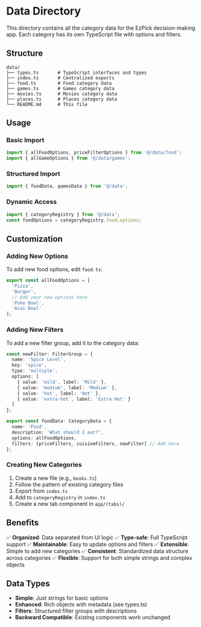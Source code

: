 # Data Directory

This directory contains all the category data for the EzPick decision-making app. Each category has its own TypeScript file with options and filters.

## Structure

```
data/
├── types.ts       # TypeScript interfaces and types
├── index.ts       # Centralized exports
├── food.ts        # Food category data
├── games.ts       # Games category data  
├── movies.ts      # Movies category data
├── places.ts      # Places category data
└── README.md      # This file
```

## Usage

### Basic Import
```typescript
import { allFoodOptions, priceFilterOptions } from '@/data/food';
import { allGameOptions } from '@/data/games';
```

### Structured Import
```typescript
import { foodData, gamesData } from '@/data';
```

### Dynamic Access
```typescript
import { categoryRegistry } from '@/data';
const foodOptions = categoryRegistry.food.options;
```

## Customization

### Adding New Options
To add new food options, edit `food.ts`:
```typescript
export const allFoodOptions = [
  'Pizza',
  'Burger',
  // Add your new options here
  'Poke Bowl',
  'Acai Bowl'
];
```

### Adding New Filters
To add a new filter group, add it to the category data:
```typescript
const newFilter: FilterGroup = {
  name: 'Spice Level',
  key: 'spice',
  type: 'multiple',
  options: [
    { value: 'mild', label: 'Mild' },
    { value: 'medium', label: 'Medium' },
    { value: 'hot', label: 'Hot' },
    { value: 'extra-hot', label: 'Extra Hot' }
  ]
};

export const foodData: CategoryData = {
  name: 'Food',
  description: 'What should I eat?',
  options: allFoodOptions,
  filters: [priceFilters, cuisineFilters, newFilter] // Add here
};
```

### Creating New Categories
1. Create a new file (e.g., `books.ts`)
2. Follow the pattern of existing category files
3. Export from `index.ts`
4. Add to `categoryRegistry` in `index.ts`
5. Create a new tab component in `app/(tabs)/`

## Benefits

✅ **Organized**: Data separated from UI logic
✅ **Type-safe**: Full TypeScript support
✅ **Maintainable**: Easy to update options and filters
✅ **Extensible**: Simple to add new categories
✅ **Consistent**: Standardized data structure across categories
✅ **Flexible**: Support for both simple strings and complex objects

## Data Types

- **Simple**: Just strings for basic options
- **Enhanced**: Rich objects with metadata (see types.ts)
- **Filters**: Structured filter groups with descriptions
- **Backward Compatible**: Existing components work unchanged 